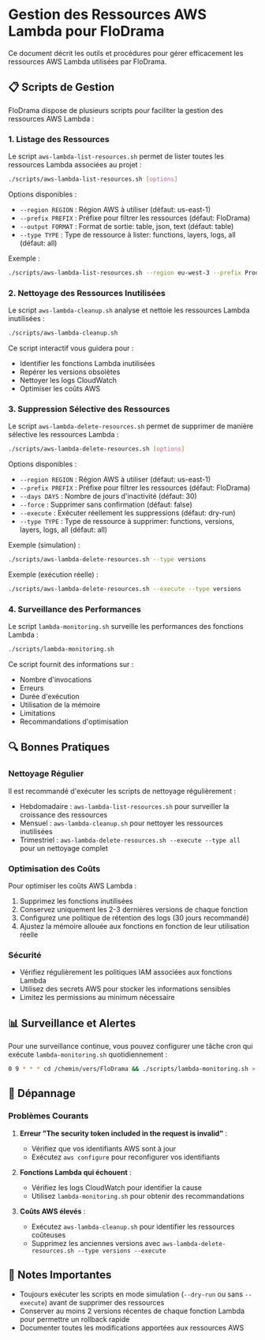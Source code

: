 # Gestion des Ressources AWS Lambda pour FloDrama

Ce document décrit les outils et procédures pour gérer efficacement les ressources AWS Lambda utilisées par FloDrama.

## 📋 Scripts de Gestion

FloDrama dispose de plusieurs scripts pour faciliter la gestion des ressources AWS Lambda :

### 1. Listage des Ressources

Le script `aws-lambda-list-resources.sh` permet de lister toutes les ressources Lambda associées au projet :

```bash
./scripts/aws-lambda-list-resources.sh [options]
```

Options disponibles :
- `--region REGION` : Région AWS à utiliser (défaut: us-east-1)
- `--prefix PREFIX` : Préfixe pour filtrer les ressources (défaut: FloDrama)
- `--output FORMAT` : Format de sortie: table, json, text (défaut: table)
- `--type TYPE` : Type de ressource à lister: functions, layers, logs, all (défaut: all)

Exemple :
```bash
./scripts/aws-lambda-list-resources.sh --region eu-west-3 --prefix Prod
```

### 2. Nettoyage des Ressources Inutilisées

Le script `aws-lambda-cleanup.sh` analyse et nettoie les ressources Lambda inutilisées :

```bash
./scripts/aws-lambda-cleanup.sh
```

Ce script interactif vous guidera pour :
- Identifier les fonctions Lambda inutilisées
- Repérer les versions obsolètes
- Nettoyer les logs CloudWatch
- Optimiser les coûts AWS

### 3. Suppression Sélective des Ressources

Le script `aws-lambda-delete-resources.sh` permet de supprimer de manière sélective les ressources Lambda :

```bash
./scripts/aws-lambda-delete-resources.sh [options]
```

Options disponibles :
- `--region REGION` : Région AWS à utiliser (défaut: us-east-1)
- `--prefix PREFIX` : Préfixe pour filtrer les ressources (défaut: FloDrama)
- `--days DAYS` : Nombre de jours d'inactivité (défaut: 30)
- `--force` : Supprimer sans confirmation (défaut: false)
- `--execute` : Exécuter réellement les suppressions (défaut: dry-run)
- `--type TYPE` : Type de ressource à supprimer: functions, versions, layers, logs, all (défaut: all)

Exemple (simulation) :
```bash
./scripts/aws-lambda-delete-resources.sh --type versions
```

Exemple (exécution réelle) :
```bash
./scripts/aws-lambda-delete-resources.sh --execute --type versions
```

### 4. Surveillance des Performances

Le script `lambda-monitoring.sh` surveille les performances des fonctions Lambda :

```bash
./scripts/lambda-monitoring.sh
```

Ce script fournit des informations sur :
- Nombre d'invocations
- Erreurs
- Durée d'exécution
- Utilisation de la mémoire
- Limitations
- Recommandations d'optimisation

## 🔍 Bonnes Pratiques

### Nettoyage Régulier

Il est recommandé d'exécuter les scripts de nettoyage régulièrement :
- Hebdomadaire : `aws-lambda-list-resources.sh` pour surveiller la croissance des ressources
- Mensuel : `aws-lambda-cleanup.sh` pour nettoyer les ressources inutilisées
- Trimestriel : `aws-lambda-delete-resources.sh --execute --type all` pour un nettoyage complet

### Optimisation des Coûts

Pour optimiser les coûts AWS Lambda :
1. Supprimez les fonctions inutilisées
2. Conservez uniquement les 2-3 dernières versions de chaque fonction
3. Configurez une politique de rétention des logs (30 jours recommandé)
4. Ajustez la mémoire allouée aux fonctions en fonction de leur utilisation réelle

### Sécurité

- Vérifiez régulièrement les politiques IAM associées aux fonctions Lambda
- Utilisez des secrets AWS pour stocker les informations sensibles
- Limitez les permissions au minimum nécessaire

## 📊 Surveillance et Alertes

Pour une surveillance continue, vous pouvez configurer une tâche cron qui exécute `lambda-monitoring.sh` quotidiennement :

```bash
0 9 * * * cd /chemin/vers/FloDrama && ./scripts/lambda-monitoring.sh > /var/log/lambda-monitoring.log 2>&1
```

## 🔧 Dépannage

### Problèmes Courants

1. **Erreur "The security token included in the request is invalid"** :
   - Vérifiez que vos identifiants AWS sont à jour
   - Exécutez `aws configure` pour reconfigurer vos identifiants

2. **Fonctions Lambda qui échouent** :
   - Vérifiez les logs CloudWatch pour identifier la cause
   - Utilisez `lambda-monitoring.sh` pour obtenir des recommandations

3. **Coûts AWS élevés** :
   - Exécutez `aws-lambda-cleanup.sh` pour identifier les ressources coûteuses
   - Supprimez les anciennes versions avec `aws-lambda-delete-resources.sh --type versions --execute`

## 📝 Notes Importantes

- Toujours exécuter les scripts en mode simulation (`--dry-run` ou sans `--execute`) avant de supprimer des ressources
- Conserver au moins 2 versions récentes de chaque fonction Lambda pour permettre un rollback rapide
- Documenter toutes les modifications apportées aux ressources AWS
